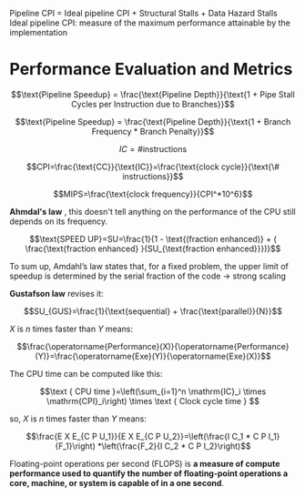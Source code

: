 Pipeline CPI = Ideal pipeline CPI + Structural Stalls + Data Hazard Stalls Ideal pipeline CPI: measure of the maximum performance attainable by the implementation

# Performance Evaluation and Metrics

$$\text{Pipeline Speedup} = \frac{\text{Pipeline Depth}}{\text{1 + Pipe Stall Cycles per Instruction due to Branches}}$$

$$\text{Pipeline Speedup} = \frac{\text{Pipeline Depth}}{\text{1 + Branch Frequency * Branch Penalty}}$$



$$IC= \text{\# instructions}$$

$$CPI=\frac{\text{CC}}{\text{IC}}=\frac{\text{clock cycle}}{\text{\# instructions}}$$

$$MIPS=\frac{\text{clock frequency}}{CPI^*10^6}$$

**Ahmdal's law** , this doesn't tell anything on the performance of the CPU still depends on its frequency. 

$$\text{SPEED UP}=SU=\frac{1}{1 - \text{(fraction enhanced)} + ( \frac{\text{fraction enhanced} }{SU_{\text{fraction enhanced}}})}$$

To sum up, Amdahl’s law states that, for a fixed problem, the upper limit of speedup is determined by the serial fraction of the code -> strong scaling

**Gustafson law** revises it:

$$SU_{GUS}=\frac{1}{\text{sequential} + \frac{\text{parallel}}{N}}$$



$X$ is $n$ times faster than $Y$ means: 

$$\frac{\operatorname{Performance}(X)}{\operatorname{Performance}(Y)}=\frac{\operatorname{Exe}(Y)}{\operatorname{Exe}(X)}$$

The $\text{CPU time}$ can be computed like this: 

$$\text { CPU time }=\left(\sum_{i=1}^n \mathrm{IC}_i \times \mathrm{CPI}_i\right) \times \text { Clock cycle time }
$$

so, $X$ is $n$ times faster than $Y$ means: 

$$\frac{E X E_{C P U_1}}{E X E_{C P U_2}}=\left(\frac{I C_1 * C P I_1}{F_1}\right) *\left(\frac{F_2}{I C_2 * C P I_2}\right)$$


Floating-point operations per second (FLOPS) is **a measure of compute performance used to quantify the number of floating-point operations a core, machine, or system is capable of in a one second**.
